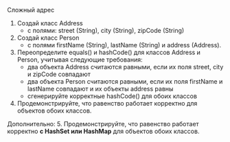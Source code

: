 Сложный адрес

1. Создай класс Address
    - с полями: street (String), city (String), zipCode (String)
2. Cоздай класс Person
    - с полями firstName (String), lastName (String) и address (Address).
3. Переопределите equals() и hashCode() для классов Address и Person, учитывая следующие требования:
    - два объекта Address считаются равными, если их поля street, city и zipCode совпадают
    - два объекта Person считаются равными, если их поля firstName и lastName совпадают и их объекты address равны
    - сгенерируйте корректные hashCode() для обоих классов
4. Продемонстрируйте, что равенство работает корректно для объектов обоих классов.

Дополнительно:
5. Продемонстрируйте, что равенство работает корректно **с HashSet или HashMap** для объектов обоих классов.